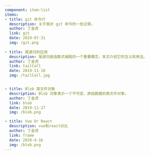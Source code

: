```yaml
---
component: item-list
items:
- title: git 命令行
  description: 关于我对 git 命令的一些记录。
  author: 丁金虎
  link: git
  date: 2019-07-31
  img: /git.png
  
- title: 尾递归的应用
  description: 尾递归是函数式编程的一个重要概念，本文介绍它的含义和用法。
  author: 丁金虎
  link: tailCall
  date: 2019-11-18
  img: /tailCall.jpg


- title: Blob 类文件对象
  description: Blob 对象表示一个不可变、原始数据的类文件对象。
  author: 丁金虎
  link: blob
  date: 2019-11-27
  img: /blob.png

- title: Vue Or React
  description: vue和react对比
  author: 丁金虎
  link: frame
  date: 2020-4-16
  img: /blob.png
---
```



